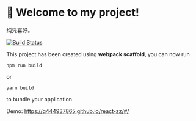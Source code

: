 # 🚀 Welcome to my project!
纯凭喜好。

[![Build Status](https://travis-ci.org/q444937865/react-zz.svg?branch=master)](https://travis-ci.org/q444937865/react-zz)


This project has been created using **webpack scaffold**, you can now run

```
npm run build
```

or

```
yarn build
```

to bundle your application

Demo: https://q444937865.github.io/react-zz/#/
